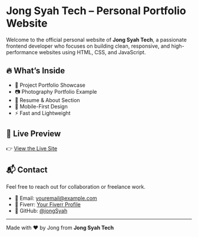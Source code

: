 # Jong Syah Tech – Personal Portfolio Website

Welcome to the official personal website of **Jong Syah Tech**, a passionate frontend developer who focuses on building clean, responsive, and high-performance websites using HTML, CSS, and JavaScript.

## 🔥 What’s Inside

- 💼 Project Portfolio Showcase
- 📷 Photography Portfolio Example
- 🧾 Resume & About Section
- 📱 Mobile-First Design
- ⚡ Fast and Lightweight

## 🚀 Live Preview

👉 [View the Live Site](https://jongjava.github.io/jongsyahtech-site/)

## 📬 Contact

Feel free to reach out for collaboration or freelance work.

- 📧 Email: youremail@example.com  
- 💼 Fiverr: [Your Fiverr Profile](https://fiverr.com/yourusername)
- 🐙 GitHub: [@jongSyah](ht[tps://github.com/jongjava](https://github.com/JongSyah-Tech))

---

Made with ❤️ by Jong from **Jong Syah Tech**
